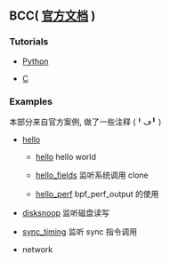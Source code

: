 ## BCC( [官方文档](https://github.com/iovisor/bcc/blob/master/docs/reference_guide.md) )

### Tutorials

- [Python](./tutorials/PYTHON.md)

- [C](./tutorials/C.md)

### Examples

本部分来自官方案例, 做了一些注释 (╹ڡ╹ )

- [hello](./hello)

  - [hello](./hello/hello_world/hello.py) hello world

  - [hello_fields](./hello/hello_fields.py) 监听系统调用 clone

  - [hello_perf](./hello/hello_perf_output.py) bpf_perf_output 的使用

- [disksnoop](./disksnoop.py) 监听磁盘读写

- [sync_timing](./sync_timing.py) 监听 sync 指令调用

- network
